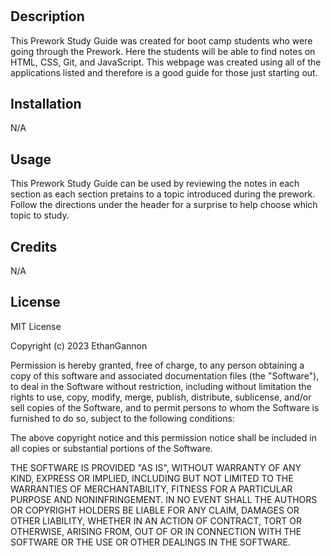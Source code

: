# <Prework Study Guide Webpage>

## Description

This Prework Study Guide was created for boot camp students who were going through the Prework. Here the students will be able to find notes on HTML, CSS, Git, and JavaScript. This webpage was created using all of the applications listed and therefore is a good guide for those just starting out.

## Installation

N/A

## Usage

This Prework Study Guide can be used by reviewing the notes in each section as each section pretains to a topic introduced during the prework. Follow the directions under the header for a surprise to help choose which topic to study.

## Credits

N/A

## License

MIT License

Copyright (c) 2023 EthanGannon

Permission is hereby granted, free of charge, to any person obtaining a copy
of this software and associated documentation files (the "Software"), to deal
in the Software without restriction, including without limitation the rights
to use, copy, modify, merge, publish, distribute, sublicense, and/or sell
copies of the Software, and to permit persons to whom the Software is
furnished to do so, subject to the following conditions:

The above copyright notice and this permission notice shall be included in all
copies or substantial portions of the Software.

THE SOFTWARE IS PROVIDED "AS IS", WITHOUT WARRANTY OF ANY KIND, EXPRESS OR
IMPLIED, INCLUDING BUT NOT LIMITED TO THE WARRANTIES OF MERCHANTABILITY,
FITNESS FOR A PARTICULAR PURPOSE AND NONINFRINGEMENT. IN NO EVENT SHALL THE
AUTHORS OR COPYRIGHT HOLDERS BE LIABLE FOR ANY CLAIM, DAMAGES OR OTHER
LIABILITY, WHETHER IN AN ACTION OF CONTRACT, TORT OR OTHERWISE, ARISING FROM,
OUT OF OR IN CONNECTION WITH THE SOFTWARE OR THE USE OR OTHER DEALINGS IN THE
SOFTWARE.